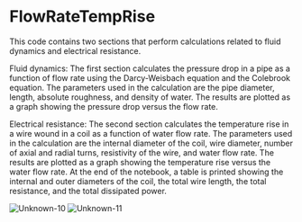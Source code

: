 # FlowRateTempRise
This code contains two sections that perform calculations related to fluid dynamics and electrical resistance.

Fluid dynamics: The first section calculates the pressure drop in a pipe as a function of flow rate using the Darcy-Weisbach equation and the Colebrook equation. The parameters used in the calculation are the pipe diameter, length, absolute roughness, and density of water. The results are plotted as a graph showing the pressure drop versus the flow rate.

Electrical resistance: The second section calculates the temperature rise in a wire wound in a coil as a function of water flow rate. The parameters used in the calculation are the internal diameter of the coil, wire diameter, number of axial and radial turns, resistivity of the wire, and water flow rate. The results are plotted as a graph showing the temperature rise versus the water flow rate.
At the end of the notebook, a table is printed showing the internal and outer diameters of the coil, the total wire length, the total resistance, and the total dissipated power.

![Unknown-10](https://user-images.githubusercontent.com/83898640/222330835-633f2eff-8f7b-4897-92e3-01b599dc074a.png)
![Unknown-11](https://user-images.githubusercontent.com/83898640/222330839-0f57c464-0ab7-4141-bc37-f9f89fabaabd.png)
